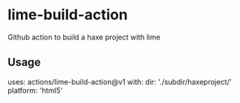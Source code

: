 # lime-build-action
Github action to build a haxe project with lime

## Usage

uses: actions/lime-build-action@v1
with:
  dir: './subdir/haxeproject/'
  platform: 'html5'